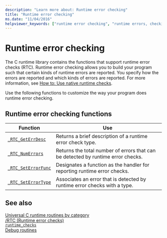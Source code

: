 ```yaml
---
description: "Learn more about: Runtime error checking"
title: "Runtime error checking"
ms.date: "11/04/2016"
helpviewer_keywords: ["runtime error checking", "runtime errors, checking"]
---
```

# Runtime error checking

The C runtime library contains the functions that support runtime error checks (RTC). Runtime error checking allows you to build your program such that certain kinds of runtime errors are reported. You specify how the errors are reported and which kinds of errors are reported. For more information, see [How to: Use native runtime checks](/visualstudio/debugger/how-to-use-native-run-time-checks).

Use the following functions to customize the way your program does runtime error checking.

## Runtime error checking functions

| Function | Use |
|---|---|
| [`_RTC_GetErrDesc`](./reference/rtc-geterrdesc.md) | Returns a brief description of a runtime error check type. |
| [`_RTC_NumErrors`](./reference/rtc-numerrors.md) | Returns the total number of errors that can be detected by runtime error checks. |
| [`_RTC_SetErrorFunc`](./reference/rtc-seterrorfunc.md) | Designates a function as the handler for reporting runtime error checks. |
| [`_RTC_SetErrorType`](./reference/rtc-seterrortype.md) | Associates an error that is detected by runtime error checks with a type. |

## See also

[Universal C runtime routines by category](./run-time-routines-by-category.md)\
[/RTC (Runtime error checks)](../build/reference/rtc-run-time-error-checks.md)\
[`runtime_checks`](../preprocessor/runtime-checks.md)\
[Debug routines](./debug-routines.md)
